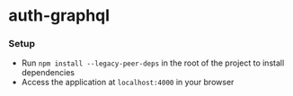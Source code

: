 # auth-graphql

### Setup

- Run `npm install --legacy-peer-deps` in the root of the project to install dependencies
- Access the application at `localhost:4000` in your browser

